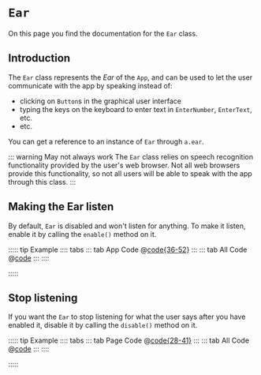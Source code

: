 # `Ear`
On this page you find the documentation for the `Ear` class.



## Introduction
The `Ear` class represents the *Ear* of the `App`, and can be used to let the user communicate with the app by speaking instead of:

* clicking on `Button`s in the graphical user interface
* typing the keys on the keyboard to enter text in `EnterNumber`, `EnterText`, etc.
* etc.

You can get a reference to an instance of `Ear` through `a.ear`.

::: warning May not always work
The `Ear` class relies on speech recognition functionality provided by the user's web browser. Not all web browsers provide this functionality, so not all users will be able to speak with the app through this class.
:::



## Making the Ear listen
By default, `Ear` is disabled and won't listen for anything. To make it listen, enable it by calling the `enable()` method on it.

::::: tip Example
:::: tabs
::: tab App Code
@[code{36-52}](enabling.js)
:::
::: tab All Code
@[code](enabling.js)
:::
::::

<ShowApp logic-class="ear" filename="enabling" />

:::::



## Stop listening
If you want the `Ear` to stop listening for what the user says after you have enabled it, disable it by calling the `disable()` method on it.

::::: tip Example
:::: tabs
::: tab Page Code
@[code{28-41}](disabling.js)
:::
::: tab All Code
@[code](disabling.js)
:::
::::

<ShowApp logic-class="ear" filename="disabling" />

:::::
